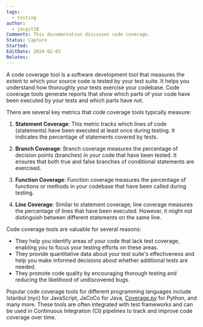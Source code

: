 ```yaml
---
tags:
  - testing
author:
  - jacgit18
Comments: This documentation discusses code coverage.
Status: Capture
Started: 
EditDate: 2024-02-03
Relates:
---
```

A code coverage tool is a software development tool that measures the extent to which your source code is tested by your test suite. It helps you understand how thoroughly your tests exercise your codebase. Code coverage tools generate reports that show which parts of your code have been executed by your tests and which parts have not.  
  
There are several key metrics that code coverage tools typically measure:  
  
1. **Statement Coverage**: This metric tracks which lines of code (statements) have been executed at least once during testing. It indicates the percentage of statements covered by tests.  
  
2. **Branch Coverage**: Branch coverage measures the percentage of decision points (branches) in your code that have been tested. It ensures that both true and false branches of conditional statements are exercised.  
  
3. **Function Coverage**: Function coverage measures the percentage of functions or methods in your codebase that have been called during testing.  
  
4. **Line Coverage**: Similar to statement coverage, line coverage measures the percentage of lines that have been executed. However, it might not distinguish between different statements on the same line.  
  
Code coverage tools are valuable for several reasons:  
  
- They help you identify areas of your code that lack test coverage, enabling you to focus your testing efforts on these areas.  
- They provide quantitative data about your test suite's effectiveness and help you make informed decisions about whether additional tests are needed.  
- They promote code quality by encouraging thorough testing and reducing the likelihood of undiscovered bugs.  
  
Popular code coverage tools for different programming languages include Istanbul (nyc) for JavaScript, JaCoCo for Java, [Coverage.py](http://coverage.py/) for Python, and many more. These tools are often integrated with test frameworks and can be used in Continuous Integration (CI) pipelines to track and improve code coverage over time.